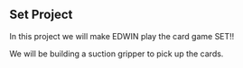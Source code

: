 ## Set Project
In this project we will make EDWIN play the card game SET!!

We will be building a suction gripper to pick up the cards.